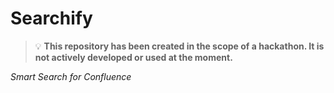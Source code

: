 # Searchify

> 💡 **This repository has been created in the scope of a hackathon. It is not actively developed or used at the moment.**

_Smart Search for Confluence_
